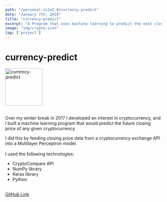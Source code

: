 ```yaml
---
path: "/personal-site2.0/currency-predict"
date: "January 7th, 2018"
title: "currency-predict"
excerpt: "A Program that uses machine learning to predict the next closing price of a cryptocurrency"
image: "img/crypto-icon"
tag: ['project']
---
```


# currency-predict

<img class="align-self-center mr-3" src="/img/crypto icon" width="120" height="120" alt="currency-predict">

<div class="media-body">
<br>
    <p> Over my winter break in 2017 I developed an interest in cryptocurrency, and I built a machine learning program that would predict the future closing price of any given cryptocurrency.</p>
    <p class="mb-0">I did this by feeding closing price data from a cryptocurrency exchange API into a Multilayer Perceptron model.
      <br><br>I used the following technologies:<br>
      <ul>
      <li>CryptoCompare API</li>
      <li>NumPy library</li>
      <li>Keras library</li>
      <li>Python</li>
      </ul>
      <br>
      <a href="https://github.com/AmirYalamov/currency-predict">GitHub Link</a> <br>
    </p>
  </div>
